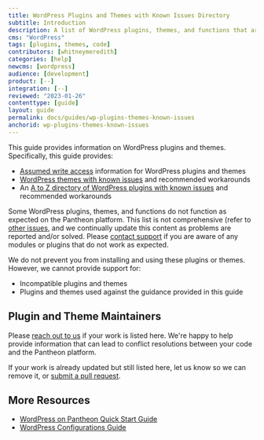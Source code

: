 ```yaml
---
title: WordPress Plugins and Themes with Known Issues Directory
subtitle: Introduction
description: A list of WordPress plugins, themes, and functions that are not supported and/or require workarounds.
cms: "WordPress"
tags: [plugins, themes, code]
contributors: [whitneymeredith]
categories: [help]
newcms: [wordpress]
audience: [development]
product: [--]
integration: [--]
reviewed: "2023-01-26"
contenttype: [guide]
layout: guide
permalink: docs/guides/wp-plugins-themes-known-issues
anchorid: wp-plugins-themes-known-issues
---
```


This guide provides information on WordPress plugins and themes. Specifically, this guide provides:

- [Assumed write access](/guides/wp-plugins-themes-known-issues/assumed-write-access) information for WordPress plugins and themes
- [WordPress themes with known issues](/guides/wp-plugins-themes-known-issues/wp-themes) and recommended workarounds
- An [A to Z directory of WordPress plugins with known issues](/guides/wp-plugins-themes-known-issues/wp-plugins-directory) and recommended workarounds

Some WordPress plugins, themes, and functions do not function as expected on the Pantheon platform. This list is not comprehensive (refer to [other issues](/guides/wp-plugins-themes-known-issuesother-issues), and we continually update this content as problems are reported and/or solved. Please [contact support](/guides/support/contact-support/) if you are aware of any modules or plugins that do not work as expected.

We do not prevent you from installing and using these plugins or themes. However, we cannot provide support for:

- Incompatible plugins and themes
- Plugins and themes used against the guidance provided in this guide

## Plugin and Theme Maintainers

Please [reach out to us](https://github.com/pantheon-systems/documentation/issues/new?title=Modules%20and%20Plugins%20with%20Known%20Issues%20Doc%20Update%20&body=Re%3A%20%5BModules%20and%20Plugins%20with%20Known%20Issues%5D(https%3A%2F%2Fpantheon.io/docs/modules-plugins-known-issues/)%0A%0APriority%20(Low%E2%80%9A%20Medium%E2%80%9A%20High)%3A%0A%0A%23%23%20Issue%20Description%3A%0A%0A%23%23%20Suggested%20Resolution%20&labels=fix%20content) if your work is listed here. We're happy to help provide information that can lead to conflict resolutions between your code and the Pantheon platform.

If your work is already updated but still listed here, let us know so we can remove it, or [submit a pull request](https://github.com/pantheon-systems/documentation/edit/main/source/content/modules-plugins-known-issues.md).

## More Resources

- [WordPress on Pantheon Quick Start Guide](/guides/wordpress-pantheon/)
- [WordPress Configurations Guide](/guides/wordpress-configurations)